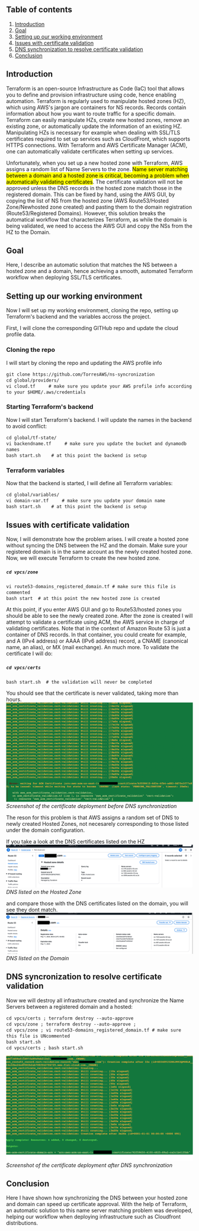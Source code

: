 ## Table of contents
1. [Introduction](#introduction)
2. [Goal](#goal)
3. [Setting up our working environment](#first)
4. [Issues with certificate validation](#issues)
5. [DNS synchronization to resolve certificate validation](#syncronization)
6. [Conclusion](#conclusion)

## Introduction <a name="introduction"></a>
Terraform is an open-source Infrastructure as Code (IaC) tool that allows you to define and provision infrastructure using code, hence enabling automation. Terraform is regularly used to manipulate hosted zones (HZ),  which using AWS's jargon are containers for NS records. Records contain information about how you want to route traffic for a specific domain. Terraform can easily manipulate HZs, create new hosted zones, remove an existing zone, or automatically update the information of an existing HZ. Manipulating HZs is necessary for example when dealing with SSL/TLS certificates required to set up services such as CloudFront, which supports HTTPS connections. With Terraform and AWS Certificate Manager (ACM), one can automatically validate certificates when setting up services. 

Unfortunately, when you set up a new hosted zone with Terraform, AWS assigns a random list of Name Servers to the zone. <mark>Name server matching between a domain and a hosted zone is critical, becoming a problem when automatically validating certificates</mark>. The certificate validation will not be approved unless the DNS records in the hosted zone match those in the registered domain.
This can be fixed by hand, using the AWS GUI, by copying the list of NS from the hosted zone (AWS Route53/Hosted Zone/Newhosted zone created) and pasting them to the domain registration (Route53/Registered Domains). However, this solution breaks the automatical workflow that characterizes Terraform, as while the domain is being validated, we need to access the AWS GUI and copy the NSs from the HZ to the Domain.

## Goal <a name="goal"></a>
<div class="alert alert-block alert-info">
Here, I describe an automatic solution that matches the NS between a hosted zone and a domain, hence achieving a smooth, automated Terraform workflow when deploying SSL/TLS certificates.
</div>

## Setting up our working environment <a name="first"></a>

Now I will set up my working environment, cloning the repo, setting up Terraform's backend and the variables accross the project.


First, I will clone the corresponding GITHub repo and update the cloud profile data.

### Cloning the repo
I will start by cloning the repo and updating the AWS profile info

 ```
git clone https://github.com/TorresAWS/ns-syncronization
cd global/providers/
vi cloud.tf     # make sure you update your AWS profile info according to your $HOME/.aws/credentials
```

### Starting Terraform's backend
Now I will start Terraform's backend. I will update the names in the backend to avoid conflict:

```
cd global/tf-state/
vi backendname.tf     # make sure you update the bucket and dynamodb names
bash start.sh    # at this point the backend is setup
```

### Terraform variables
Now that the backend is started, I will define all Terraform variables:

```
cd global/variables/
vi domain-var.tf     # make sure you update your domain name
bash start.sh    # at this point the backend is setup
```

## Issues with certificate validation <a name="issues"></a>

Now, I will demonstrate how the problem arises. I will create a hosted zone without syncing the DNS between the HZ and the domain. Make sure your registered domain is in the same account as the newly created hosted zone. Now, we will execute Terraform to create the new hosted zone. 

<h5 a><strong><code>cd vpcs/zone</code></strong></h5>

```
vi route53-domains_registered_domain.tf # make sure this file is commented
bash start  # at this point the new hosted zone is created
```

At this point, if you enter AWS GUI and go to Route53/hosted zones you should be able to see the newly created zone. After the zone is created I will attempt to validate a certificate using ACM, the AWS service in charge of validating certificates. Note that in the context of Amazon Route 53 is just a container of DNS records. In that container, you could create for example, and A (IPv4 address) or AAAA (IPv6 address) record, a  CNAME (canonical name, an alias), or MX (mail exchange). An much more. To validate the certificate I will do:
 
<h5 a><strong><code>cd vpcs/certs</code></strong></h5>

```
bash start.sh  # the validation will never be completed
```

You should see that the certificate is never validated, taking more than hours. 
![My image](sync-ns-img1.png)
*Screenshot of the certificate deployment before DNS synchronization*

The reson for this problem is that AWS assigns a random set of DNS to newly created Hosted Zones, not necesarely corresponding to those listed under the domain configuration.


If you take a look at the DNS certificates listed on the HZ
![My image](sync-ns-img3.png)
*DNS listed on the Hosted Zone*

and compare those with the DNS certificates listed on the domain, you will see they dont match.
![My image](sync-ns-img4.png)
*DNS listed on the Domain*


## DNS syncronization to resolve certificate validation <a name="syncronization"></a>
Now we will destroy all infrastructure created and synchronize the Name Servers between a registered domain and a hosted:

```
cd vpcs/certs ; terraform destroy --auto-approve
cd vpcs/zone ; terraform destroy --auto-approve ;
cd vpcs/zone ; vi route53-domains_registered_domain.tf # make sure this file is UNcommented
bash start.sh
cd vpcs/certs ; bash start.sh  
```

![My image](sync-ns-img2.png)
*Screenshot of the certificate deployment after DNS synchronization*

## Conclusion <a name="conclusion"></a>
<div class="alert alert-block alert-info">
Here I have shown how synchronizing the DNS between your hosted zone and domain can speed up certificate approval. With the help of Terraform, an automatic solution to this name server matching problem was developed, helping our workflow when deploying infrastructure such as Cloudfront distributions.
</div>

